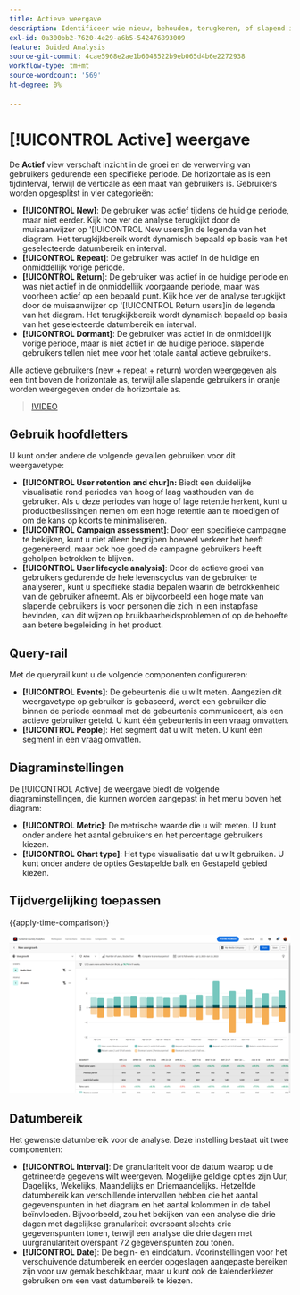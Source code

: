 ```yaml
---
title: Actieve weergave
description: Identificeer wie nieuw, behouden, terugkeren, of slapend is.
exl-id: 0a300bb2-7620-4e29-a6b5-542476893009
feature: Guided Analysis
source-git-commit: 4cae5968e2ae1b6048522b9eb065d4b6e2272938
workflow-type: tm+mt
source-wordcount: '569'
ht-degree: 0%

---
```


# [!UICONTROL Active] weergave

De **Actief** view verschaft inzicht in de groei en de verwerving van gebruikers gedurende een specifieke periode. De horizontale as is een tijdinterval, terwijl de verticale as een maat van gebruikers is. Gebruikers worden opgesplitst in vier categorieën:

* **[!UICONTROL New]**: De gebruiker was actief tijdens de huidige periode, maar niet eerder. Kijk hoe ver de analyse terugkijkt door de muisaanwijzer op &#39;[!UICONTROL New users]in de legenda van het diagram. Het terugkijkbereik wordt dynamisch bepaald op basis van het geselecteerde datumbereik en interval.
* **[!UICONTROL Repeat]**: De gebruiker was actief in de huidige en onmiddellijk vorige periode.
* **[!UICONTROL Return]**: De gebruiker was actief in de huidige periode en was niet actief in de onmiddellijk voorgaande periode, maar was voorheen actief op een bepaald punt. Kijk hoe ver de analyse terugkijkt door de muisaanwijzer op &#39;[!UICONTROL Return users]in de legenda van het diagram. Het terugkijkbereik wordt dynamisch bepaald op basis van het geselecteerde datumbereik en interval.
* **[!UICONTROL Dormant]**: De gebruiker was actief in de onmiddellijk vorige periode, maar is niet actief in de huidige periode. slapende gebruikers tellen niet mee voor het totale aantal actieve gebruikers.

Alle actieve gebruikers (new + repeat + return) worden weergegeven als een tint boven de horizontale as, terwijl alle slapende gebruikers in oranje worden weergegeven onder de horizontale as.

>[!VIDEO](https://video.tv.adobe.com/v/3421667/?learn=on)

## Gebruik hoofdletters

U kunt onder andere de volgende gevallen gebruiken voor dit weergavetype:

* **[!UICONTROL User retention and chur]n:** Biedt een duidelijke visualisatie rond periodes van hoog of laag vasthouden van de gebruiker. Als u deze periodes van hoge of lage retentie herkent, kunt u productbeslissingen nemen om een hoge retentie aan te moedigen of om de kans op koorts te minimaliseren.
* **[!UICONTROL Campaign assessment]**: Door een specifieke campagne te bekijken, kunt u niet alleen begrijpen hoeveel verkeer het heeft gegenereerd, maar ook hoe goed de campagne gebruikers heeft geholpen betrokken te blijven.
* **[!UICONTROL User lifecycle analysis]**: Door de actieve groei van gebruikers gedurende de hele levenscyclus van de gebruiker te analyseren, kunt u specifieke stadia bepalen waarin de betrokkenheid van de gebruiker afneemt. Als er bijvoorbeeld een hoge mate van slapende gebruikers is voor personen die zich in een instapfase bevinden, kan dit wijzen op bruikbaarheidsproblemen of op de behoefte aan betere begeleiding in het product.

## Query-rail

Met de queryrail kunt u de volgende componenten configureren:

* **[!UICONTROL Events]**: De gebeurtenis die u wilt meten. Aangezien dit weergavetype op gebruiker is gebaseerd, wordt een gebruiker die binnen de periode eenmaal met de gebeurtenis communiceert, als een actieve gebruiker geteld. U kunt één gebeurtenis in een vraag omvatten.
* **[!UICONTROL People]**: Het segment dat u wilt meten. U kunt één segment in een vraag omvatten.

## Diagraminstellingen

De [!UICONTROL Active] de weergave biedt de volgende diagraminstellingen, die kunnen worden aangepast in het menu boven het diagram:

* **[!UICONTROL Metric]**: De metrische waarde die u wilt meten. U kunt onder andere het aantal gebruikers en het percentage gebruikers kiezen.
* **[!UICONTROL Chart type]**: Het type visualisatie dat u wilt gebruiken. U kunt onder andere de opties Gestapelde balk en Gestapeld gebied kiezen.

## Tijdvergelijking toepassen

{{apply-time-comparison}}

![Vergelijking van actieve tijd](../assets/active-compare.png)

## Datumbereik

Het gewenste datumbereik voor de analyse. Deze instelling bestaat uit twee componenten:

* **[!UICONTROL Interval]**: De granulariteit voor de datum waarop u de getrineerde gegevens wilt weergeven. Mogelijke geldige opties zijn Uur, Dagelijks, Wekelijks, Maandelijks en Driemaandelijks. Hetzelfde datumbereik kan verschillende intervallen hebben die het aantal gegevenspunten in het diagram en het aantal kolommen in de tabel beïnvloeden. Bijvoorbeeld, zou het bekijken van een analyse die drie dagen met dagelijkse granulariteit overspant slechts drie gegevenspunten tonen, terwijl een analyse die drie dagen met uurgranulariteit overspant 72 gegevenspunten zou tonen.
* **[!UICONTROL Date]**: De begin- en einddatum. Voorinstellingen voor het verschuivende datumbereik en eerder opgeslagen aangepaste bereiken zijn voor uw gemak beschikbaar, maar u kunt ook de kalenderkiezer gebruiken om een vast datumbereik te kiezen.
